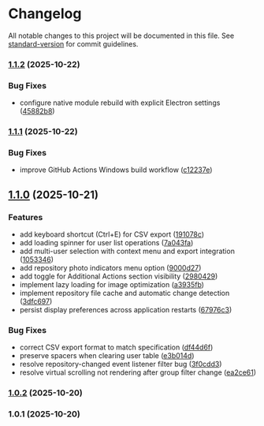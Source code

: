 # Changelog

All notable changes to this project will be documented in this file. See [standard-version](https://github.com/conventional-changelog/standard-version) for commit guidelines.

### [1.1.2](https://github.com/vicpiri/user-capture-app/compare/v1.1.1...v1.1.2) (2025-10-22)


### Bug Fixes

* configure native module rebuild with explicit Electron settings ([45882b8](https://github.com/vicpiri/user-capture-app/commit/45882b870e07a73d7270fcc804ef8fbdce41d2d3))

### [1.1.1](https://github.com/vicpiri/user-capture-app/compare/v1.1.0...v1.1.1) (2025-10-22)


### Bug Fixes

* improve GitHub Actions Windows build workflow ([c12237e](https://github.com/vicpiri/user-capture-app/commit/c12237e3986d96fa45a2c2139addb1fcac708cff))

## [1.1.0](https://github.com/vicpiri/user-capture-app/compare/v1.0.2...v1.1.0) (2025-10-21)


### Features

* add keyboard shortcut (Ctrl+E) for CSV export ([191078c](https://github.com/vicpiri/user-capture-app/commit/191078c22ebda6219f8f2b13fd4d7544ee978e7d))
* add loading spinner for user list operations ([7a043fa](https://github.com/vicpiri/user-capture-app/commit/7a043fae585bfb0f492aba3be778dea70240e84f))
* add multi-user selection with context menu and export integration ([1053346](https://github.com/vicpiri/user-capture-app/commit/1053346060811b3405145a5caa370727ecbd5698))
* add repository photo indicators menu option ([9000d27](https://github.com/vicpiri/user-capture-app/commit/9000d271938ede888f5b31dd8703673b80148c13))
* add toggle for Additional Actions section visibility ([2980429](https://github.com/vicpiri/user-capture-app/commit/298042919123ddc1bdef2cedd3d7a0e158f82415))
* implement lazy loading for image optimization ([a3935fb](https://github.com/vicpiri/user-capture-app/commit/a3935fbca80b5841de7ceb44b094fd37f592d542))
* implement repository file cache and automatic change detection ([3dfc697](https://github.com/vicpiri/user-capture-app/commit/3dfc69742a7ef81e17c413820e47b37356d73378))
* persist display preferences across application restarts ([67976c3](https://github.com/vicpiri/user-capture-app/commit/67976c32d06dafd88686ad10926f8b5a1b983a5e))


### Bug Fixes

* correct CSV export format to match specification ([df44d6f](https://github.com/vicpiri/user-capture-app/commit/df44d6f6cccd6d5b0a057758f755d2ff5bec5967))
* preserve spacers when clearing user table ([e3b014d](https://github.com/vicpiri/user-capture-app/commit/e3b014d05a17ef310f25888425144225d2fa55b2))
* resolve repository-changed event listener filter bug ([3f0cdd3](https://github.com/vicpiri/user-capture-app/commit/3f0cdd36f8353cbd88351caefbcae211f76d9c1a))
* resolve virtual scrolling not rendering after group filter change ([ea2ce61](https://github.com/vicpiri/user-capture-app/commit/ea2ce61292f9335a7ee8a59b787d36057fdb214f))

### [1.0.2](https://github.com/vicpiri/user-capture-app/compare/v1.0.1...v1.0.2) (2025-10-20)

### 1.0.1 (2025-10-20)
